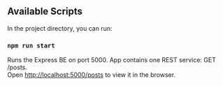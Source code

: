 ## Available Scripts

In the project directory, you can run:

### `npm run start`

Runs the Express BE on port 5000. App contains one REST service: GET /posts. <br />
Open [http://localhost:5000/posts](http://localhost:5000/posts) to view it in the browser.
